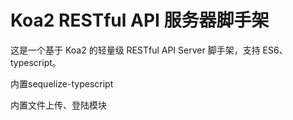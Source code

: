 # Koa2 RESTful API 服务器脚手架

这是一个基于 Koa2 的轻量级 RESTful API Server 脚手架，支持 ES6、typescript。

内置sequelize-typescript

内置文件上传、登陆模块
